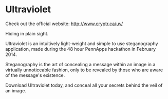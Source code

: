 Ultraviolet
===========

Check out the official website: http://www.cryptr.ca/uv/

Hiding in plain sight.

Ultraviolet is an intuitively light-weight and simple to use steganography application, made during the 48 hour PennApps hackathon in February 2014. 

Steganography is the art of concealing a message within an image in a virtually unnoticeable fashion, only to be revealed by those who are aware of the message's existence.

Download Ultraviolet today, and conceal all your secrets behind the veil of an image.
